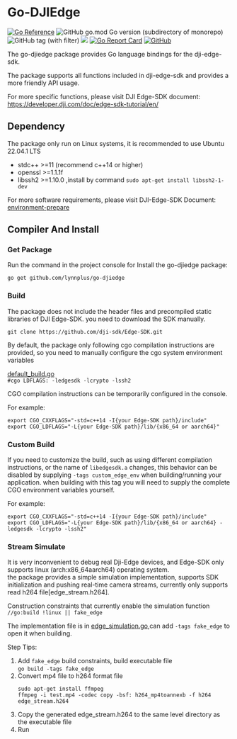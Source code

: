 # Go-DJIEdge

[![Go Reference](https://pkg.go.dev/badge/github.com/lynnplus/go-djiedge.svg)](https://pkg.go.dev/github.com/lynnplus/go-djiedge)
![GitHub go.mod Go version (subdirectory of monorepo)](https://img.shields.io/github/go-mod/go-version/lynnplus/go-djiedge)
![GitHub tag (with filter)](https://img.shields.io/github/v/tag/lynnplus/go-djiedge)
![](https://img.shields.io/badge/platform-linux-green.svg)
[![Go Report Card](https://goreportcard.com/badge/github.com/lynnplus/go-djiedge)](https://goreportcard.com/report/github.com/lynnplus/go-djiedge)
[![GitHub](https://img.shields.io/github/license/lynnplus/go-djiedge)](https://github.com/lynnplus/go-djiedge/blob/master/LICENSE)

The go-djiedge package provides Go language bindings for the dji-edge-sdk.

The package supports all functions included in dji-edge-sdk and provides a more friendly API usage.

For more specific functions, please visit
DJI Edge-SDK document:
https://developer.dji.com/doc/edge-sdk-tutorial/en/

## Dependency

The package only run on Linux systems, it is recommended to use Ubuntu 22.04.1 LTS

- stdc++ >=11 (recommend c++14 or higher)
- openssl >=1.1.1f
- libssh2 >=1.10.0 ,install by command `sudo apt-get install libssh2-1-dev`

For more software requirements, please visit DJI-Edge-SDK
Document: [environment-prepare](https://developer.dji.com/doc/edge-sdk-tutorial/en/quick-start/environment-prepare.html#software-installation)

## Compiler And Install

### Get Package

Run the command in the project console for Install the go-djiedge package:

`go get github.com/lynnplus/go-djiedge`

### Build

The package does not include the header files and precompiled static libraries of DJI Edge-SDK.
you need to download the SDK manually.

```git clone https://github.com/dji-sdk/Edge-SDK.git```

By default, the package only following cgo compilation instructions are provided,
so you need to manually configure the cgo system environment variables

[default_build.go](default_build.go)  
`#cgo LDFLAGS: -ledgesdk -lcrypto -lssh2`

CGO compilation instructions can be temporarily configured in the console.

For example:

```shell
export CGO_CXXFLAGS="-std=c++14 -I{your Edge-SDK path}/include"
export CGO_LDFLAGS="-L{your Edge-SDK path}/lib/{x86_64 or aarch64}"
```

### Custom Build

If you need to customize the build, such as using different compilation instructions, or the name of `libedgesdk.a`
changes,
this behavior can be disabled by supplying `-tags custom_edge_env` when building/running your application.
when building with this tag you will need to supply the complete CGO environment variables yourself.

For example:

```shell
export CGO_CXXFLAGS="-std=c++14 -I{your Edge-SDK path}/include"
export CGO_LDFLAGS="-L{your Edge-SDK path}/lib/{x86_64 or aarch64} -ledgesdk -lcrypto -lssh2"
```

### Stream Simulate

It is very inconvenient to debug real Dji-Edge devices, and Edge-SDK only supports linux (arch:x86_64aarch64) operating
system.<br>
the package provides a simple simulation implementation,
supports SDK initialization and pushing real-time camera streams,
currently only supports read h264 file[edge_stream.h264]. <br>

Construction constraints that currently enable the simulation function `//go:build !linux || fake_edge`

The implementation file is in [edge_simulation.go](edge_simulation.go),can add `-tags fake_edge` to open it when
building.

Step Tips:

1. Add `fake_edge` build constraints, build executable file<br>
   `go build -tags fake_edge`
2. Convert mp4 file to h264 format file<br>
    ```shell
    sudo apt-get install ffmpeg
    ffmpeg -i test.mp4 -codec copy -bsf: h264_mp4toannexb -f h264 edge_stream.h264
    ```
3. Copy the generated edge_stream.h264 to the same level directory as the executable file
4. Run
